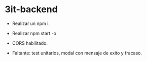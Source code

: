 # 3it-backend

- Realizar un npm i.
- Realizar npm start -o
- CORS habilitado.


- Faltante: test unitarios, modal con mensaje de exito y fracaso.
